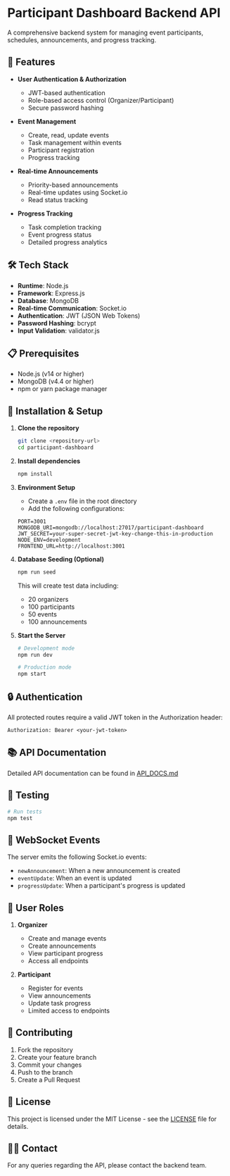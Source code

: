 # Participant Dashboard Backend API

A comprehensive backend system for managing event participants, schedules, announcements, and progress tracking.

## 🚀 Features

- **User Authentication & Authorization**
  - JWT-based authentication
  - Role-based access control (Organizer/Participant)
  - Secure password hashing

- **Event Management**
  - Create, read, update events
  - Task management within events
  - Participant registration
  - Progress tracking

- **Real-time Announcements**
  - Priority-based announcements
  - Real-time updates using Socket.io
  - Read status tracking

- **Progress Tracking**
  - Task completion tracking
  - Event progress status
  - Detailed progress analytics

## 🛠️ Tech Stack

- **Runtime**: Node.js
- **Framework**: Express.js
- **Database**: MongoDB
- **Real-time Communication**: Socket.io
- **Authentication**: JWT (JSON Web Tokens)
- **Password Hashing**: bcrypt
- **Input Validation**: validator.js

## 📋 Prerequisites

- Node.js (v14 or higher)
- MongoDB (v4.4 or higher)
- npm or yarn package manager

## 🔧 Installation & Setup

1. **Clone the repository**
   ```bash
   git clone <repository-url>
   cd participant-dashboard
   ```

2. **Install dependencies**
   ```bash
   npm install
   ```

3. **Environment Setup**
   - Create a `.env` file in the root directory
   - Add the following configurations:
   ```env
   PORT=3001
   MONGODB_URI=mongodb://localhost:27017/participant-dashboard
   JWT_SECRET=your-super-secret-jwt-key-change-this-in-production
   NODE_ENV=development
   FRONTEND_URL=http://localhost:3001
   ```

4. **Database Seeding (Optional)**
   ```bash
   npm run seed
   ```
   This will create test data including:
   - 20 organizers
   - 100 participants
   - 50 events
   - 100 announcements

5. **Start the Server**
   ```bash
   # Development mode
   npm run dev

   # Production mode
   npm start
   ```

## 🔒 Authentication

All protected routes require a valid JWT token in the Authorization header:
```
Authorization: Bearer <your-jwt-token>
```

## 📚 API Documentation

Detailed API documentation can be found in [API_DOCS.md](./docs/API_DOCS.md)

## 🧪 Testing

```bash
# Run tests
npm test
```

## 🔌 WebSocket Events

The server emits the following Socket.io events:

- `newAnnouncement`: When a new announcement is created
- `eventUpdate`: When an event is updated
- `progressUpdate`: When a participant's progress is updated

## 👥 User Roles

1. **Organizer**
   - Create and manage events
   - Create announcements
   - View participant progress
   - Access all endpoints

2. **Participant**
   - Register for events
   - View announcements
   - Update task progress
   - Limited access to endpoints

## 🤝 Contributing

1. Fork the repository
2. Create your feature branch
3. Commit your changes
4. Push to the branch
5. Create a Pull Request

## 📝 License

This project is licensed under the MIT License - see the [LICENSE](LICENSE) file for details.

## 👨‍💻 Contact

For any queries regarding the API, please contact the backend team.
